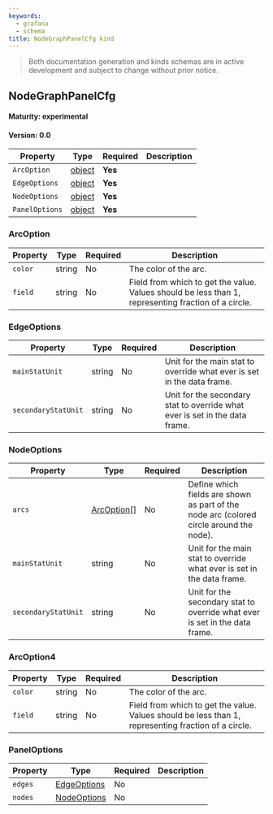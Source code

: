 ```yaml
---
keywords:
  - grafana
  - schema
title: NodeGraphPanelCfg kind
---
```

> Both documentation generation and kinds schemas are in active development and subject to change without prior notice.

## NodeGraphPanelCfg

#### Maturity: experimental
#### Version: 0.0



| Property       | Type                    | Required | Description |
|----------------|-------------------------|----------|-------------|
| `ArcOption`    | [object](#arcoption)    | **Yes**  |             |
| `EdgeOptions`  | [object](#edgeoptions)  | **Yes**  |             |
| `NodeOptions`  | [object](#nodeoptions)  | **Yes**  |             |
| `PanelOptions` | [object](#paneloptions) | **Yes**  |             |

### ArcOption

| Property | Type   | Required | Description                                                                                         |
|----------|--------|----------|-----------------------------------------------------------------------------------------------------|
| `color`  | string | No       | The color of the arc.                                                                               |
| `field`  | string | No       | Field from which to get the value. Values should be less than 1, representing fraction of a circle. |

### EdgeOptions

| Property            | Type   | Required | Description                                                                 |
|---------------------|--------|----------|-----------------------------------------------------------------------------|
| `mainStatUnit`      | string | No       | Unit for the main stat to override what ever is set in the data frame.      |
| `secondaryStatUnit` | string | No       | Unit for the secondary stat to override what ever is set in the data frame. |

### NodeOptions

| Property            | Type                      | Required | Description                                                                             |
|---------------------|---------------------------|----------|-----------------------------------------------------------------------------------------|
| `arcs`              | [ArcOption](#arcoption)[] | No       | Define which fields are shown as part of the node arc (colored circle around the node). |
| `mainStatUnit`      | string                    | No       | Unit for the main stat to override what ever is set in the data frame.                  |
| `secondaryStatUnit` | string                    | No       | Unit for the secondary stat to override what ever is set in the data frame.             |

### ArcOption4

| Property | Type   | Required | Description                                                                                         |
|----------|--------|----------|-----------------------------------------------------------------------------------------------------|
| `color`  | string | No       | The color of the arc.                                                                               |
| `field`  | string | No       | Field from which to get the value. Values should be less than 1, representing fraction of a circle. |

### PanelOptions

| Property | Type                        | Required | Description |
|----------|-----------------------------|----------|-------------|
| `edges`  | [EdgeOptions](#edgeoptions) | No       |             |
| `nodes`  | [NodeOptions](#nodeoptions) | No       |             |


